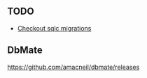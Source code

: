 ## TODO

- [Checkout sqlc migrations](https://docs.sqlc.dev/en/latest/howto/ddl.html#handling-sql-migrations)

## DbMate

https://github.com/amacneil/dbmate/releases